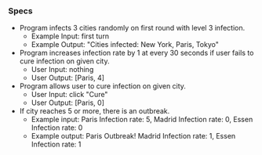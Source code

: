 ### Specs

* Program infects 3 cities randomly on first round with level 3 infection.
  * Example Input: first turn
  * Example Output: "Cities infected: New York, Paris, Tokyo"
* Program increases infection rate by 1 at every 30 seconds if user fails to cure infection on given city.
  * User Input: nothing
  * User Output: [Paris, 4]
* Program allows user to cure infection on given city.
  * User Input: click "Cure"
  * User Output: [Paris, 0]
* If city reaches 5 or more, there is an outbreak.
  * Example input: Paris Infection rate: 5, Madrid Infection rate: 0, Essen Infection rate: 0
  * Example output: Paris Outbreak!  Madrid Infection rate: 1, Essen Infection rate: 1
